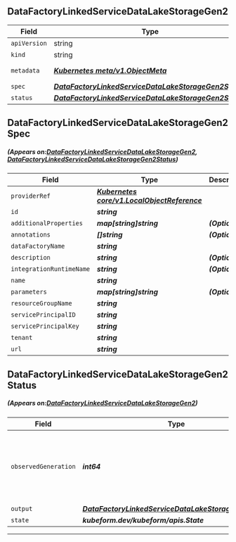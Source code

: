 ## DataFactoryLinkedServiceDataLakeStorageGen2
| Field | Type | Description |
| ------ | ----- | ----------- |
| `apiVersion` | string | `azurerm.kubeform.com/v1alpha1` |
|    `kind` | string | `DataFactoryLinkedServiceDataLakeStorageGen2` |
| `metadata` | ***[Kubernetes meta/v1.ObjectMeta](https://kubernetes.io/docs/reference/generated/kubernetes-api/v1.13/#objectmeta-v1-meta)***|Refer to the Kubernetes API documentation for the fields of the `metadata` field.|
| `spec` | ***[DataFactoryLinkedServiceDataLakeStorageGen2Spec](#DataFactoryLinkedServiceDataLakeStorageGen2Spec)***||
| `status` | ***[DataFactoryLinkedServiceDataLakeStorageGen2Status](#DataFactoryLinkedServiceDataLakeStorageGen2Status)***||
## DataFactoryLinkedServiceDataLakeStorageGen2Spec
##### (Appears on:[DataFactoryLinkedServiceDataLakeStorageGen2](#DataFactoryLinkedServiceDataLakeStorageGen2), [DataFactoryLinkedServiceDataLakeStorageGen2Status](#DataFactoryLinkedServiceDataLakeStorageGen2Status))
| Field | Type | Description |
| ------ | ----- | ----------- |
| `providerRef` | ***[Kubernetes core/v1.LocalObjectReference](https://kubernetes.io/docs/reference/generated/kubernetes-api/v1.13/#localobjectreference-v1-core)***||
| `id` | ***string***||
| `additionalProperties` | ***map[string]string***| ***(Optional)*** |
| `annotations` | ***[]string***| ***(Optional)*** |
| `dataFactoryName` | ***string***||
| `description` | ***string***| ***(Optional)*** |
| `integrationRuntimeName` | ***string***| ***(Optional)*** |
| `name` | ***string***||
| `parameters` | ***map[string]string***| ***(Optional)*** |
| `resourceGroupName` | ***string***||
| `servicePrincipalID` | ***string***||
| `servicePrincipalKey` | ***string***||
| `tenant` | ***string***||
| `url` | ***string***||
## DataFactoryLinkedServiceDataLakeStorageGen2Status
##### (Appears on:[DataFactoryLinkedServiceDataLakeStorageGen2](#DataFactoryLinkedServiceDataLakeStorageGen2))
| Field | Type | Description |
| ------ | ----- | ----------- |
| `observedGeneration` | ***int64***| ***(Optional)*** Resource generation, which is updated on mutation by the API Server.|
| `output` | ***[DataFactoryLinkedServiceDataLakeStorageGen2Spec](#DataFactoryLinkedServiceDataLakeStorageGen2Spec)***| ***(Optional)*** |
| `state` | ***kubeform.dev/kubeform/apis.State***| ***(Optional)*** |
---
